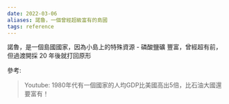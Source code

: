 ```yaml
---
date: 2022-03-06
aliases: 諾魯，一個曾經超級富有的島國
tags: reference
---
```


諾魯，是一個島國國家，因為小島上的特殊資源 - 磷酸鹽礦 豐富，曾經超有前，但過渡開採 20 年後就打回原形


參考:
>Youtube: 1980年代有一個國家的人均GDP比美國高出5倍，比石油大國還要富有！
